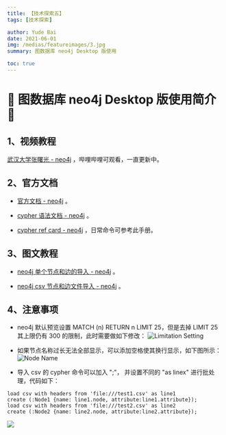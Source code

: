 ```yaml
---
title: 【技术探索五】
tags: [技术探索]

author: Yude Bai
date: 2021-06-01
img: /medias/featureimages/3.jpg
summary: 图数据库 neo4j Desktop 版使用

toc: true
---
```



# :whale: 图数据库 neo4j Desktop 版使用简介 :whale:

## 1、视频教程
[武汉大学张曙光 - neo4j](https://space.bilibili.com/409991169/video) ，哔哩哔哩可观看，一直更新中。


## 2、官方文档
- [官方文档 - neo4j](https://neo4j.com/docs/) 。

- [cypher 语法文档 - neo4j](https://neo4j.com/docs/pdf/neo4j-cypher-manual-4.2.pdf) 。

- [cypher ref card - neo4j](https://neo4j.com/docs/pdf/cypher-refcard-4.2.pdf) ，日常命令可参考此手册。


## 3、图文教程
- [neo4j 单个节点和边的导入 - neo4j](https://zhuanlan.zhihu.com/p/88745411) 。

- [neo4j csv 节点和边文件导入 - neo4j](https://www.cnblogs.com/bluetree2/p/10446522.html?utm_source=tuicool) 。


## 4、注意事项
- neo4j 默认预览设置 MATCH (n) RETURN n LIMIT 25，但是去掉 LIMIT 25 其上限仍有 300 的限制，此时需要做如下修改：
![Limitation Setting](https://img-blog.csdnimg.cn/20210601115353575.png?x-oss-process=image/watermark,type_ZmFuZ3poZW5naGVpdGk,shadow_10,text_aHR0cHM6Ly9ibG9nLmNzZG4ubmV0L3ppbW9zYW5ndGlhbg==,size_16,color_FFFFFF,t_70
)

- 如果节点名称过长无法全部显示，可以添加空格使其换行显示，如下图所示：
![Node Name](https://img-blog.csdnimg.cn/20210601115611780.png)

- 导入 csv 的 cypher 命令可以加入 ";"， 并设置不同的 "as linex" 进行批处理，代码如下：
```
load csv with headers from 'file:///test1.csv' as line1
create (:Node1 {name: line1.node, attribute:line1.attribute});
load csv with headers from 'file:///test2.csv' as line2
create (:Node2 {name: line2.node, attribute:line2.attribute});
```


![](https://img-blog.csdnimg.cn/20210601115930711.png)

